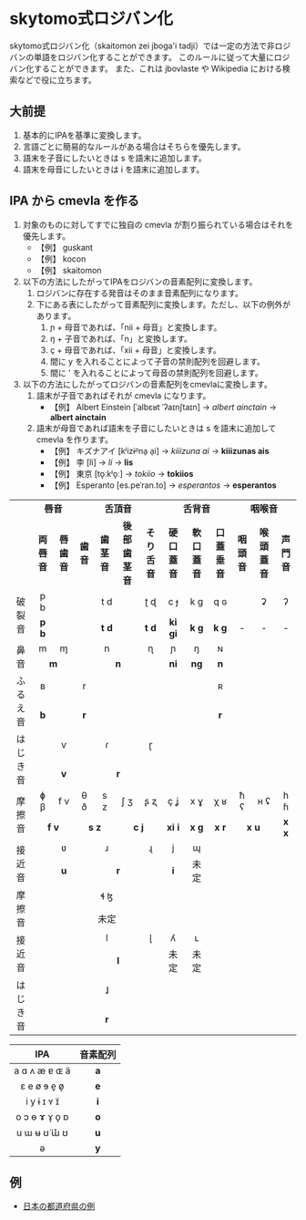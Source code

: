 # skytomo式ロジバン化

skytomo式ロジバン化（skaitomon zei jboga'i tadji）では一定の方法で非ロジバンの単語をロジバン化することができます。
このルールに従って大量にロジバン化することができます。
また、これは jbovlaste や Wikipedia における検索などで役に立ちます。

## 大前提

1. 基本的にIPAを基準に変換します。
2. 言語ごとに簡易的なルールがある場合はそちらを優先します。
3. 語末を子音にしたいときは s を語末に追加します。
4. 語末を母音にしたいときは i を語末に追加します。

## IPA から cmevla を作る

1. 対象のものに対してすでに独自の cmevla が割り振られている場合はそれを優先します。
   - 【例】 guskant
   - 【例】 kocon
   - 【例】 skaitomon
2. 以下の方法にしたがってIPAをロジバンの音素配列に変換します。
   1. ロジバンに存在する発音はそのまま音素配列になります。
   2. 下にある表にしたがって音素配列に変換します。ただし、以下の例外があります。
      1. ɲ + 母音であれば、「nii + 母音」と変換します。
      2. ŋ + 子音であれば、「n」と変換します。
      3. ç + 母音であれば、「xii + 母音」と変換します。
      4. 間に y を入れることによって子音の禁則配列を回避します。
      5. 間に ' を入れることによって母音の禁則配列を回避します。
3. 以下の方法にしたがってロジバンの音素配列をcmevlaに変換します。
   1. 語末が子音であればそれが cmevla になります。
         - 【例】 Albert Einstein [ˈalbɛʁt ˈʔaɪnʃtaɪn] → *albert ainctain* → **albert ainctain**
   2. 語末が母音であれば語末を子音にしたいときは s を語末に追加して cmevla を作ります。
         - 【例】 キズナアイ [kʲizɨᵝna̠ a̠i] → *kiiizuna ai* → **kiiizunas ais**
         - 【例】 李 [lì] → *li* → **lis**
         - 【例】 東京 [to̞ːkʲo̞ː] → *tokiio* → **tokiios**
         - 【例】 Esperanto [es.peˈran.to] → *esperantos* → **esperantos**

<table>
	<tbody>
		<tr>
			<td align="center"></td>
			<td  align="center" colspan="2"><b>唇音</b></td>
			<td  align="center" colspan="4"><b>舌頂音</b></td>
			<td  align="center" colspan="3"><b>舌背音</b></td>
			<td  align="center" colspan="3"><b>咽喉音</b></td>
		</tr>
		<tr>
			<td align="center"></td>
			<td align="center"><b>両唇音</b></td>
			<td align="center"><b>唇歯音</b></td>
			<td align="center"><b>歯音</b></td>
			<td align="center"><b>歯茎音</b></td>
			<td align="center"><b>後部歯茎音</b></td>
			<td align="center"><b>そり舌音</b></td>
			<td align="center"><b>硬口蓋音</b></td>
			<td align="center"><b>軟口蓋音</b></td>
			<td align="center"><b>口蓋垂音</b></td>
			<td align="center"><b>咽頭音</b></td>
			<td align="center"><b>喉頭蓋音</b></td>
			<td align="center"><b>声門音</b></td>
		</tr>
		<tr>
			<td  align="center" rowspan="2">破裂音</td>
			<td align="center">p b</td>
			<td align="center"></td>
			<td  align="center" colspan="3">t d</td>
			<td align="center">ʈ ɖ</td>
			<td align="center">c ɟ</td>
			<td align="center">k ɡ</td>
			<td align="center">q ɢ</td>
			<td align="center"></td>
			<td align="center">ʡ</td>
			<td align="center">ʔ</td>
		</tr>
		<tr>
			<td align="center"><b>p b</b></td>
			<td align="center"><b></b></td>
			<td  align="center" colspan="3"><b>t d</b></td>
			<td align="center"><b>t d</b></td>
			<td align="center"><b>ki gi</b></td>
			<td align="center"><b>k g</b></td>
			<td align="center"><b>k g</b></td>
			<td align="center">-</td>
			<td align="center">-</td>
			<td align="center">-</td>
		</tr>
		<tr>
			<td  align="center" rowspan="2">鼻音</td>
			<td align="center">m</td>
			<td align="center">ɱ</td>
			<td  align="center" colspan="3">n</td>
			<td align="center">ɳ</td>
			<td align="center">ɲ</td>
			<td align="center">ŋ</td>
			<td align="center">ɴ</td>
			<td align="center"></td>
			<td align="center"></td>
			<td align="center"></td>
		</tr>
		<tr>
			<td align="center" colspan="2"><b>m</b></td>
			<td align="center" colspan="4"><b>n</b></td>
			<td align="center"><b>ni</b></td>
			<td align="center"><b>ng</b></td>
			<td align="center"><b>n</b></td>
			<td align="center"><b></b></td>
			<td align="center"><b></b></td>
			<td align="center"><b></b></td>
		</tr>
		<tr>
			<td  align="center" rowspan="2">ふるえ音</td>
			<td align="center">ʙ</td>
			<td align="center" colspan="3">r</td>
			<td align="center"></td>
			<td align="center"></td>
			<td align="center"></td>
			<td align="center"></td>
			<td align="center">ʀ</td>
			<td align="center"></td>
			<td align="center"></td>
			<td align="center"></td>
		</tr>
		<tr>
			<td align="center"><b>b</b></td>
			<td align="center" colspan="3"><b>r</b></td>
			<td align="center"><b></b></td>
			<td align="center"><b></b></td>
			<td align="center"><b></b></td>
			<td align="center"><b></b></td>
			<td align="center"><b>r</b></td>
			<td align="center"><b></b></td>
			<td align="center"><b></b></td>
			<td align="center"><b></b></td>
		</tr>
		<tr>
			<td  align="center" rowspan="2">はじき音</td>
			<td align="center"></td>
			<td align="center">ⱱ</td>
			<td align="center" colspan="3">ɾ</td>
			<td align="center">ɽ</td>
			<td align="center"></td>
			<td align="center"></td>
			<td align="center"></td>
			<td align="center"></td>
			<td align="center"></td>
			<td align="center"></td>
		</tr>
		<tr>
			<td align="center"><b></b></td>
			<td align="center"><b>v</b></td>
			<td align="center" colspan="4"><b>r</b></td>
			<td align="center"><b></b></td>
			<td align="center"><b></b></td>
			<td align="center"><b></b></td>
			<td align="center"><b></b></td>
			<td align="center"><b></b></td>
			<td align="center"><b></b></td>
		</tr>
		<tr>
			<td  align="center" rowspan="2">摩擦音</td>
			<td align="center">ɸ β</td>
			<td align="center">f v</td>
			<td align="center">θ ð</td>
			<td align="center">s z</td>
			<td align="center">ʃ ʒ</td>
			<td align="center">ʂ ʐ</td>
			<td align="center">ç ʝ</td>
			<td align="center">x ɣ</td>
			<td align="center">χ ʁ</td>
			<td align="center">ħ ʕ</td>
			<td align="center">ʜ ʢ</td>
			<td align="center">h ɦ</td>
		</tr>
		<tr>
			<td align="center" colspan="2"><b>f v</b></td>
			<td align="center" colspan="2"><b>s z</b></td>
			<td align="center" colspan="2"><b>c j</b></td>
			<td align="center"><b>xi i</b></td>
			<td align="center"><b>x g</b></td>
			<td align="center"><b>x r</b></td>
			<td align="center" colspan="2"><b>x u</b></td>
			<td align="center"><b>x x</b></td>
		</tr>
		<tr>
			<td  align="center" rowspan="2">接近音</td>
			<td align="center"></td>
			<td align="center">ʋ</td>
			<td align="center" colspan="3">ɹ</td>
			<td align="center">ɻ</td>
			<td align="center">j</td>
			<td align="center">ɰ</td>
			<td align="center"></td>
			<td align="center"></td>
			<td align="center"></td>
			<td align="center"></td>
		</tr>
		<tr>
			<td align="center"><b></b></td>
			<td align="center"><b>u</b></td>
			<td align="center" colspan="4"><b>r</b></td>
			<td align="center"><b>i</b></td>
			<td align="center">未定</td>
			<td align="center"><b></b></td>
			<td align="center"><b></b></td>
			<td align="center"><b></b></td>
			<td align="center"><b></b></td>
		</tr>
		<tr>
			<td  align="center" rowspan="2">摩擦音</td>
			<td align="center"></td>
			<td align="center"></td>
			<td align="center" colspan="3">ɬ ɮ</td>
			<td align="center"></td>
			<td align="center"></td>
			<td align="center"></td>
			<td align="center"></td>
			<td align="center"></td>
			<td align="center"></td>
			<td align="center"></td>
		</tr>
		<tr>
			<td align="center"><b></b></td>
			<td align="center"><b></b></td>
			<td align="center" colspan="3">未定</td>
			<td align="center"><b></b></td>
			<td align="center"><b></b></td>
			<td align="center"><b></b></td>
			<td align="center"><b></b></td>
			<td align="center"><b></b></td>
			<td align="center"><b></b></td>
			<td align="center"><b></b></td>
		</tr>
		<tr>
			<td  align="center" rowspan="2">接近音</td>
			<td align="center"></td>
			<td align="center"></td>
			<td align="center" colspan="3">l</td>
			<td align="center">ɭ</td>
			<td align="center">ʎ</td>
			<td align="center">ʟ</td>
			<td align="center"></td>
			<td align="center"></td>
			<td align="center"></td>
			<td align="center"></td>
		</tr>
		<tr>
			<td align="center"><b></b></td>
			<td align="center"><b></b></td>
			<td align="center" colspan="4"><b>l</b></td>
			<td align="center">未定</td>
			<td align="center">未定</td>
			<td align="center"><b></b></td>
			<td align="center"><b></b></td>
			<td align="center"><b></b></td>
			<td align="center"><b></b></td>
		</tr>
        <tr>
			<td  align="center" rowspan="2">はじき音</td>
			<td align="center"></td>
			<td align="center"></td>
			<td align="center" colspan="3">ɺ</td>
			<td align="center"></td>
			<td align="center"></td>
			<td align="center"></td>
			<td align="center"></td>
			<td align="center"></td>
			<td align="center"></td>
			<td align="center"></td>
		</tr>
		<tr>
			<td align="center"><b></b></td>
			<td align="center"><b></b></td>
			<td align="center" colspan="3"><b>r</b></td>
			<td align="center"><b></b></td>
			<td align="center"><b></b></td>
			<td align="center"><b></b></td>
			<td align="center"><b></b></td>
			<td align="center"><b></b></td>
			<td align="center"><b></b></td>
			<td align="center"><b></b></td>
		</tr>
	</tbody>
</table>

|      IPA      | 音素配列 |
| :-----------: | :------: |
| a ɑ ʌ æ ɐ ɶ ä |  **a**   |
|  ɛ e ø ɘ e̞ ø̞  |  **e**   |
|  i y ɨ ɪ ʏ ɪ̈  |  **i**   |
| o ɔ ɵ ɤ ɤ̞ o̞ ɒ |  **o**   |
|  u ɯ ʉ ʊ̈ ɯ̽ ʊ  |  **u**   |
|       ə       |  **y**   |

## 例

- [日本の都道府県の例](example/Prefectures%20of%20Japan.tsv)
